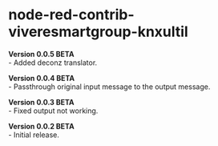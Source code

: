 # node-red-contrib-viveresmartgroup-knxultil

<p>
<b>Version 0.0.5 BETA</b><br/>
- Added deconz translator.</br>
</p>
<p>
<b>Version 0.0.4 BETA</b><br/>
- Passthrough original input message to the output message.</br>
</p>
<p>
<b>Version 0.0.3 BETA</b><br/>
- Fixed output not working.</br>
</p>
<p>
<b>Version 0.0.2 BETA</b><br/>
- Initial release.</br>
</p>
